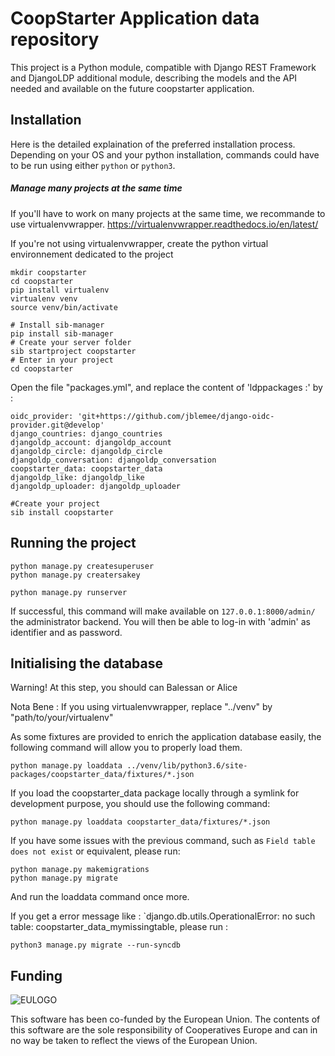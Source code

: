 # CoopStarter Application data repository

This project is a Python module, compatible with Django REST Framework and DjangoLDP additional module, describing the models and the API needed and available on the future coopstarter application.

## Installation

Here is the detailed explaination of the preferred installation process.
Depending on your OS and your python installation, commands could have to be run using either `python` or `python3`.

##### Manage many projects at the same time
If you'll have to work on many projects at the same time, we recommande to use virtualenvwrapper.
https://virtualenvwrapper.readthedocs.io/en/latest/

If you're not using virtualenvwrapper, create the python virtual environnement dedicated to the project


```shell
mkdir coopstarter
cd coopstarter
pip install virtualenv
virtualenv venv
source venv/bin/activate
```

```shell
# Install sib-manager
pip install sib-manager
# Create your server folder
sib startproject coopstarter
# Enter in your project
cd coopstarter
```

Open the file "packages.yml", and replace the content of 'ldppackages :' by : 
```
oidc_provider: 'git+https://github.com/jblemee/django-oidc-provider.git@develop'
django_countries: django_countries
djangoldp_account: djangoldp_account
djangoldp_circle: djangoldp_circle
djangoldp_conversation: djangoldp_conversation
coopstarter_data: coopstarter_data
djangoldp_like: djangoldp_like
djangoldp_uploader: djangoldp_uploader
```

```shell
#Create your project
sib install coopstarter
```

## Running the project

```shell
python manage.py createsuperuser
python manage.py creatersakey
```

```shell
python manage.py runserver
```

If successful, this command will make available on `127.0.0.1:8000/admin/` the administrator backend. You will then be able to log-in with 'admin' as identifier and as password.

## Initialising the database

Warning! At this step, you should can Balessan or Alice

Nota Bene : If you using virtualenvwrapper, replace "../venv" by "path/to/your/virtualenv"


As some fixtures are provided to enrich the application database easily, the following command will allow you to properly load them.

```
python manage.py loaddata ../venv/lib/python3.6/site-packages/coopstarter_data/fixtures/*.json
```

If you load the coopstarter_data package locally through a symlink for development purpose, you should use the following command:

```
python manage.py loaddata coopstarter_data/fixtures/*.json
```

If you have some issues with the previous command, such as `Field table does not exist` or equivalent, please run:

```
python manage.py makemigrations
python manage.py migrate
```

And run the loaddata command once more.

If you get a error message like : `django.db.utils.OperationalError: no such table: coopstarter_data_mymissingtable, please run : 

```
python3 manage.py migrate --run-syncdb
```

## Funding

![EULOGO](documentation/EU_logos.png)

This software has been co-funded by the European Union.
The contents of this software are the sole responsibility of Cooperatives Europe and can in no way be taken to reflect the views of the European Union.
